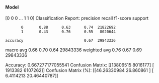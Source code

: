 #### Model
[0 0 0 ... 1 1 0]
Classification Report:
              precision    recall  f1-score   support

           0       0.88      0.63      0.74  21822692
           1       0.43      0.76      0.55   8020644

    accuracy                           0.67  29843336
   macro avg       0.66      0.70      0.64  29843336
weighted avg       0.76      0.67      0.69  29843336

Accuracy: 0.667277177055541
Confusion Matrix:
[[13806515  8016177]
 [ 1913382  6107262]]
Confusion Matrix (%):
[[46.26330984 26.860861  ]
 [ 6.4114213  20.46440787]]
